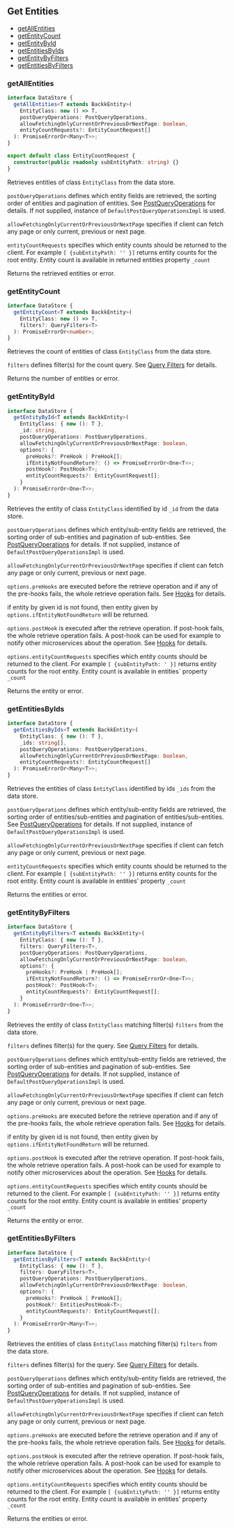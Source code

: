 ## Get Entities

- [getAllEntities](#getallentities)
- [getEntityCount](#getentitycount)
- [getEntityById](#getentitybyid)
- [getEntitiesByIds](#getentitiesbyids)
- [getEntityByFilters](#getentitybyfilters)
- [getEntitiesByFilters](#getentitiesbyfilters)

### <a name="getallentities"></a> getAllEntities

```ts
interface DataStore {
  getAllEntities<T extends BackkEntity>(
    EntityClass: new () => T,
    postQueryOperations: PostQueryOperations,
    allowFetchingOnlyCurrentOrPreviousOrNextPage: boolean,
    entityCountRequests?: EntityCountRequest[]
  ): PromiseErrorOr<Many<T>>;
}

export default class EntityCountRequest {
  constructor(public readonly subEntityPath: string) {}
}
```

Retrieves entities of class `EntityClass` from the data store.

`postQueryOperations` defines which entity fields are retrieved, the sorting order of entities and pagination of entities. See [PostQueryOperations](POST_QUERY_OPERATIONS.MD) for details. If not supplied, instance of `DefaultPostQueryOperationsImpl` is used.

`allowFetchingOnlyCurrentOrPreviousOrNextPage` specifies if client can fetch any page or only current, previous or next page.

`entityCountRequests` specifies which entity counts should be returned to the client. For example `[ {subEntityPath: '' }]` returns entity counts for the root entity. Entity count is available in returned entities property `_count`

Returns the retrieved entities or error.

### <a name="getentitycount"></a> getEntityCount

```ts
interface DataStore {
  getEntityCount<T extends BackkEntity>(
    EntityClass: new () => T,
    filters?: QueryFilters<T>
  ): PromiseErrorOr<number>;
}
```

Retrieves the count of entities of class `EntityClass` from the data store.

`filters` defines filter(s) for the count query. See [Query Filters](QUERY_FILTERS.MD) for details.

Returns the number of entities or error.

### <a name="getentitybyid"></a> getEntityById

```ts
interface DataStore {
  getEntityById<T extends BackkEntity>(
    EntityClass: { new (): T },
    _id: string,
    postQueryOperations: PostQueryOperations,
    allowFetchingOnlyCurrentOrPreviousOrNextPage: boolean,
    options?: {
      preHooks?: PreHook | PreHook[];
      ifEntityNotFoundReturn?: () => PromiseErrorOr<One<T>>;
      postHook?: PostHook<T>;
      entityCountRequests?: EntityCountRequest[];
    }
  ): PromiseErrorOr<One<T>>;
}
```

Retrieves the entity of class `EntityClass` identified by id `_id` from the data store.

`postQueryOperations` defines which entity/sub-entity fields are retrieved, the sorting order of sub-entities and pagination of sub-entities. See [PostQueryOperations](POST_QUERY_OPERATIONS.MD) for details. If not supplied, instance of `DefaultPostQueryOperationsImpl` is used.

`allowFetchingOnlyCurrentOrPreviousOrNextPage` specifies if client can fetch any page or only current, previous or next page.

`options.preHooks` are executed before the retrieve operation and if any of the pre-hooks fails, the whole retrieve operation fails. See [Hooks](HOOKS.MD) for details.

if entity by given id is not found, then entity given by `options.ifEntityNotFoundReturn` will be returned.

`options.postHook` is executed after the retrieve operation. If post-hook fails, the whole retrieve operation fails. A post-hook can be used
for example to notify other microservices about the operation. See [Hooks](HOOKS.MD) for details.

`options.entityCountRequests` specifies which entity counts should be returned to the client. For example `[ {subEntityPath: ' }]` returns entity counts for the root entity. Entity count is available in entities´ property `_count`

Returns the entity or error.

### <a name="getentitiesbyids"></a> getEntitiesByIds

```ts
interface DataStore {
  getEntitiesByIds<T extends BackkEntity>(
    EntityClass: { new (): T },
    _ids: string[],
    postQueryOperations: PostQueryOperations,
    allowFetchingOnlyCurrentOrPreviousOrNextPage: boolean,
    entityCountRequests?: EntityCountRequest[]
  ): PromiseErrorOr<Many<T>>;
}
```

Retrieves the entities of class `EntityClass` identified by ids `_ids` from the data store.

`postQueryOperations` defines which entity/sub-entity fields are retrieved, the sorting order of entities/sub-entities and pagination of entities/sub-entities. See [PostQueryOperations](POST_QUERY_OPERATIONS.MD) for details. If not supplied, instance of `DefaultPostQueryOperationsImpl` is used.

`allowFetchingOnlyCurrentOrPreviousOrNextPage` specifies if client can fetch any page or only current, previous or next page.

`entityCountRequests` specifies which entity counts should be returned to the client. For example `[ {subEntityPath: '' }]` returns entity counts for the root entity. Entity count is available in entities' property `_count`

Returns the entities or error.

### <a name="getentitybyfilters"></a> getEntityByFilters

```ts
interface DataStore {
  getEntityByFilters<T extends BackkEntity>(
    EntityClass: { new (): T },
    filters: QueryFilters<T>,
    postQueryOperations: PostQueryOperations,
    allowFetchingOnlyCurrentOrPreviousOrNextPage: boolean,
    options?: {
      preHooks?: PreHook | PreHook[];
      ifEntityNotFoundReturn?: () => PromiseErrorOr<One<T>>;
      postHook?: PostHook<T>;
      entityCountRequests?: EntityCountRequest[];
    }
  ): PromiseErrorOr<One<T>>;
}
```

Retrieves the entity of class `EntityClass` matching filter(s) `filters` from the data store.

`filters` defines filter(s) for the query. See [Query Filters](QUERY_FILTERS.MD) for details.

`postQueryOperations` defines which entity/sub-entity fields are retrieved, the sorting order of sub-entities and pagination of sub-entities. See [PostQueryOperations](POST_QUERY_OPERATIONS.MD) for details. If not supplied, instance of `DefaultPostQueryOperationsImpl` is used.

`allowFetchingOnlyCurrentOrPreviousOrNextPage` specifies if client can fetch any page or only current, previous or next page.

`options.preHooks` are executed before the retrieve operation and if any of the pre-hooks fails, the whole retrieve operation fails. See [Hooks](HOOKS.MD) for details.

if entity by given id is not found, then entity given by `options.ifEntityNotFoundReturn` will be returned.

`options.postHook` is executed after the retrieve operation. If post-hook fails, the whole retrieve operation fails. A post-hook can be used
for example to notify other microservices about the operation. See [Hooks](HOOKS.MD) for details.

`options.entityCountRequests` specifies which entity counts should be returned to the client. For example `[ {subEntityPath: '' }]` returns entity counts for the root entity. Entity count is available in entities' property `_count`

Returns the entity or error.

### <a name="getentitiesbyfilters"></a> getEntitiesByFilters

```ts
interface DataStore {
  getEntitiesByFilters<T extends BackkEntity>(
    EntityClass: { new (): T },
    filters: QueryFilters<T>,
    postQueryOperations: PostQueryOperations,
    allowFetchingOnlyCurrentOrPreviousOrNextPage: boolean,
    options?: {
      preHooks?: PreHook | PreHook[];
      postHook?: EntitiesPostHook<T>;
      entityCountRequests?: EntityCountRequest[];
    }
  ): PromiseErrorOr<Many<T>>;
}
```

Retrieves the entities of class `EntityClass` matching filter(s) `filters` from the data store.

`filters` defines filter(s) for the query. See [Query Filters](QUERY_FILTERS.MD) for details.

`postQueryOperations` defines which entity/sub-entity fields are retrieved, the sorting order of sub-entities and pagination of sub-entities. See [PostQueryOperations](POST_QUERY_OPERATIONS.MD) for details. If not supplied, instance of `DefaultPostQueryOperationsImpl` is used.

`allowFetchingOnlyCurrentOrPreviousOrNextPage` specifies if client can fetch any page or only current, previous or next page.

`options.preHooks` are executed before the retrieve operation and if any of the pre-hooks fails, the whole retrieve operation fails. See [Hooks](HOOKS.MD) for details.

`options.postHook` is executed after the retrieve operation. If post-hook fails, the whole retrieve operation fails. A post-hook can be used
for example to notify other microservices about the operation. See [Hooks](HOOKS.MD) for details.

`options.entityCountRequests` specifies which entity counts should be returned to the client. For example `[ {subEntityPath: '' }]` returns entity counts for the root entity. Entity count is available in entities' property `_count`

Returns the entities or error.
